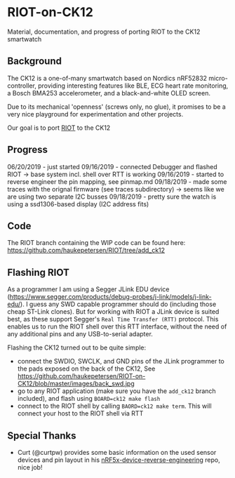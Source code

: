 # RIOT-on-CK12
Material, documentation, and progress of porting RIOT to the CK12 smartwatch


## Background
The CK12 is a one-of-many smartwatch based on Nordics nRF52832 micro-controller, providing interesting features like BLE, ECG heart rate monitoring, a Bosch BMA253 accelerometer, and a black-and-white OLED screen.

Due to its mechanical 'openness' (screws only, no glue), it promises to be a very nice playground for experimentation and other projects.

Our goal is to port [RIOT](http://www.github.com/RIOT-OS/RIOT) to the CK12


## Progress
06/20/2019 - just started
09/16/2019 - connected Debugger and flashed RIOT -> base system incl. shell over RTT is working
09/16/2019 - started to reverse engineer the pin mapping, see pinmap.md
09/18/2019 - made some traces with the orignal firmware (see traces subdirectory) -> seems like we
             are using two separate I2C busses
09/18/2019 - pretty sure the watch is using a ssd1306-based display (I2C address fits)

## Code
The RIOT branch containing the WIP code can be found here:
https://github.com/haukepetersen/RIOT/tree/add_ck12

## Flashing RIOT
 As a programmer I am using a Segger JLink EDU device (https://www.segger.com/products/debug-probes/j-link/models/j-link-edu/). I guess any SWD capable programmer should do (including those cheap ST-Link clones). But for working with RIOT a JLink device is suited best, as these support Segger's `Real Time Transfer (RTT)` protocol. This enables us to run the RIOT shell over this RTT interface, without the need of any additional pins and any USB-to-serial adapter.

 Flashing the CK12 turned out to be quite simple:
 - connect the SWDIO, SWCLK, and GND pins of the JLink programmer to the pads exposed on the back of the CK12, See https://github.com/haukepetersen/RIOT-on-CK12/blob/master/images/back_swd.jpg
 - go to any RIOT application (make sure you have the `add_ck12` branch included), and flash using `BOARD=ck12 make flash`
 - connect to the RIOT shell by calling `BAORD=ck12 make term`. This will connect your host to the RIOT shell via RTT

## Special Thanks
- Curt (@curtpw) provides some basic information on the used sensor devices and pin layout in his [nRF5x-device-reverse-engineering](https://github.com/curtpw/nRF5x-device-reverse-engineering) repo, nice job!
